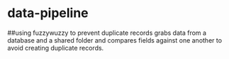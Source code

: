 # data-pipeline
##using fuzzywuzzy to prevent duplicate records
grabs data from a database and a shared folder and compares fields against one another to avoid creating duplicate records.
